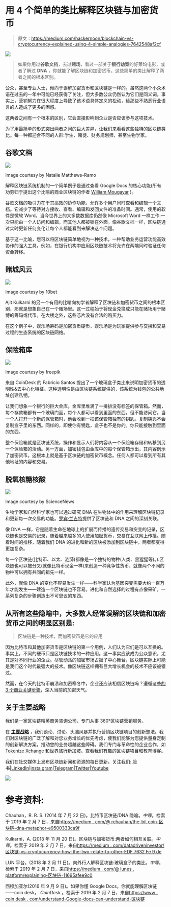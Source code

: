 # 用 4 个简单的类比解释区块链与加密货币

> 原文：<https://medium.com/hackernoon/blockchain-vs-cryptocurrency-explained-using-4-simple-analogies-7642548af2cf>

![](img/d100b37532d0558c60bff2778c3e7802.png)

> 如果你用过**谷歌文档**，去过**赌场**，看过一部关于**银行劫案**的好莱坞电影，或者了解过 **DNA** ，你就能了解区块链和加密货币。这些简单的类比解释了两者之间的根本区别。

公众，甚至专业人士，倾向于误解加密货币和区块链是一样的。虽然这两个小众术语在过去的一年中可能已经获得了关注，但大多数公众仍然认为它们是同义词。事实上，营销努力在很大程度上导致了该术语具体定义的松动，给那些不熟悉行业语言的人造成了更多的困惑。

这两者之间有一个根本的区别，它会直接影响到企业是否应该参与这项技术。

为了用最简单的形式突出两者之间的巨大差异，让我们来看看这些独特的区块链类比。每一种都迎合不同的人群:学生、赌徒、财务规划师，甚至生物学家。

## 谷歌文档

![](img/3d95cb75f708bae21e74b2f38207e815.png)

Image courtesy by Natalie Matthews-Ramo

解释区块链系统机制的一个简单例子是通过查看 Google Docs 的核心功能(所有功劳归于提出这个比喻的商业区块链的作者 [William Mougayar](https://www.coindesk.com/understand-google-docs-can-understand-blockchain) )。

谷歌文档的吸引力在于其高效的协作功能，允许多个用户同时查看和编辑一个文档。它减少了等待对方接收、查看、编辑和发回文件的准备时间。通常，使用的软件是微软 Word。当今世界上的大多数数据库仍然像 Microsoft Word 一样工作:一次只能由一个人访问和编辑，而其他人都被锁在外面。像谷歌文档一样，区块链通过实时更新任何变化让每个人都能看到来解决这个问题。

基于这一比喻，您可以将区块链简单地视为一种技术，一种帮助业务运营功能高效协作的强大工具。例如，在银行机构中应用区块链技术将允许在两端同时验证任何资金转移。

## 赌城风云

![](img/a767fd7cadcb5e1023ff213dd47461d9.png)

Image courtesy by 10bet

Ajit Kulkarni 的另一个有用的比喻向初学者解释了区块链和加密货币之间的根本区别，那就是想象自己在一个赌场里。这一过程始于将现金兑换成只能在赌场用于赌博的筹码或代币。在大楼之外，这些芯片没有合法的购买力。

在这个例子中，娱乐场筹码是加密货币硬币，娱乐场是为玩家提供参与交换和交易过程的生态系统的区块链网络。

## 保险箱库

![](img/019ed875642de0b137d1bae55c4f84db.png)

Image courtesy by freepik

来自 CoinDesk 的 Fabricio Santos 提出了一个玻璃盒子类比来说明加密货币的透明性&去中心化特征。这种透明性是由区块链系统提供的，该系统为钱包的公共地址创建私钥。

让我们想象一个银行的巨大金库。金库里堆满了一排排没有标签的保管箱。然而，每个存款箱都有一个玻璃门面，每个人都可以看到里面的东西，但不能访问它。当一个人打开一个新的保管箱时，他会收到一把该保管箱独有的钥匙。复制钥匙不会复制盒子里的东西。同样的，即使你有钥匙，盒子也不是你的。你只能接触到里面的东西。

整个保险箱就是区块链系统，操作和显示人们将内容从一个保险箱存储和转移到另一个保险箱的活动。另一方面，加密钱包由金库中的每个保管箱示出，其内容例示了加密货币。这根本上就是基于区块链的加密货币概念。任何人都可以看到所有其他地址的内容和交易。

## 脱氧核糖核酸

![](img/7d0b243e6c989b85eb7377dd86362f1c.png)

Image courtesy by ScienceNews

生物学家和自然科学家也可以通过研究 DNA 在生物体中的作用来理解区块链记录和更新每一次交易的功能。[罗宾·兰吉特](/@rchauhan/the-bitcoin-blockchain-dna-metaphor-e9500333ca9f)提供了区块链和 DNA 之间的深刻关联。

像 DNA 一样，它是随着生命在地球上的扩展而传播的遗传交易和突变的记录，区块链也是交易的记录，随着越来越多的人使用加密货币，交易在互联网上传播。随着时间的推移，随着我们 DNA 的进化和新的区块被添加到区块链中，两者都变得更加复杂。

每一个区块链(比特币、以太、涟漪)都像是一个独特的物种(人类、黑猩猩等)。).区块链也可以被分叉(就像比特币现金一样)来创造一种竞争性货币，就像两个不同的物种可以拥有共同的祖先一样。

此外，就像 DNA 的变化不容易发生一样——科学家认为基因突变需要大约一百万年才能发生——建造一个区块链也不容易。进化和自然选择的过程有点像采矿，一系列复杂的步骤创造出不可思议的东西。

## 从所有这些隐喻中，大多数人经常误解的区块链和加密货币之间的明显区别是:

> 区块链是一种技术，而加密货币是它的应用

因为比特币和其他加密货币是区块链的第一个用例，人们认为它们是可以互换的。事实上，不同的硬币只是区块链技术的一种应用。这一事实应该成为公众意识，尤其是对不同行业的企业。尽管动荡的加密市场占据了中心舞台，区块链实际上可能是我们这个时代最强大的技术。像区块链这样拥有巨大增长机会的技术不应该被错过。

然而，在今天的比特币崩溃和加密寒冬中，企业还应该相信区块链吗？遵循这些[的 3 个商业关键步骤](https://pstrategic.com/what-does-crypto-winter-mean-to-businesses/)，深入当前的加密天气。

## 关于主要战略

我们是一家区块链精英商务咨询公司，专门从事 360°区块链营销服务。

在 [**主要战略**](https://pstrategic.com/services/) ，我们谈论、讨论、头脑风暴并执行营销区块链项目的创新想法。我们对区块链的广泛了解和对您业务增长的优先考虑，使我们能够为您提供量身定制的创新解决方案，推动您的业务超越这些障碍。我们专门与革命性的企业合作，如 [Tokenize Xchange](https://tokenize.exchange/) 和[世界旅行新加坡](https://wtxt.io/)。查看我们有趣的区块链项目和教育博客。

我们在社交媒体上发布区块链新闻和资源的每日更新。关注我们:
脸书|[LinkedIn](http://linkedin.com/company/principal-strategic-pte-ltd/)|[insta gram](https://www.instagram.com/principal_strategic/)|[Telegram](https://t.me/pscryptosphere)|[Twitter](http://twitter.com/LtdPrincipal)|[Youtube](https://www.youtube.com/channel/UCGI7uNK4mh6FosHYCFTOegQ/featured)

![](img/cbbd9e19eff31e81bd642e50c560fbe5.png)

# 参考资料:

Chauhan，R. R. S. (2014 年 7 月 22 日)。比特币区块链/DNA 隐喻。*中等*。检索于 2019 年 2 月 7 日，来自[https://medium . com/@ rchauhan/the-bit coin-区块链-dna-metaphor-e9500333ca9f](/@rchauhan/the-bitcoin-blockchain-dna-metaphor-e9500333ca9f)

Kulkarni，A. (2018 年 11 月 20 日)。区块链与加密货币:两者如何相互关联。*中等*。检索于 2019 年 2 月 7 日，来自[https://medium . com/datadriveninvestor/区块链-vs-cryptocurrency-how-the-two-relate-to-other-EDF 7632 Fe 9 de](/datadriveninvestor/blockchain-vs-cryptocurrency-how-the-two-relate-to-each-other-edf7632fe9de)

LUN 平台。(2018 年 2 月 11 日)。向外行人解释区块链:玻璃盒子的类比。*中等*。检索于 2019 年 2 月 7 日，来自[https://medium . com/@ lunes . platform/explaining-区块链-11695afee9c0](/@lunes.platform/explaining-blockchain-11695afee9c0)

西穆加亚尔(2016 年 9 月 9 日)。如果你懂 Google Docs，你就能理解区块链——coin desk。 *CoinDesk* 。检索于 2019 年 2 月 7 日，来自[https://www . coin desk . com/understand-Google-docs-can-understand-区块链](https://www.coindesk.com/understand-google-docs-can-understand-blockchain)